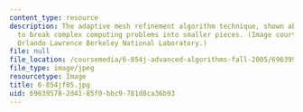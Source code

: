 ```yaml
---
content_type: resource
description: The adaptive mesh refinement algorithm technique, shown above, is used
  to break complex computing problems into smaller pieces. (Image courtesy of Ernest
  Orlando Lawrence Berkeley National Laboratory.)
file: null
file_location: /coursemedia/6-854j-advanced-algorithms-fall-2005/696395782d4185f0bbc9781d0ca36b93_6-854jf05.jpg
file_type: image/jpeg
resourcetype: Image
title: 6-854jf05.jpg
uid: 69639578-2d41-85f0-bbc9-781d0ca36b93
---
```

